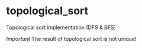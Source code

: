# topological_sort
Topological sort implementation (DFS &amp; BFS)

*Important*
The result of topological sort is not unique!
